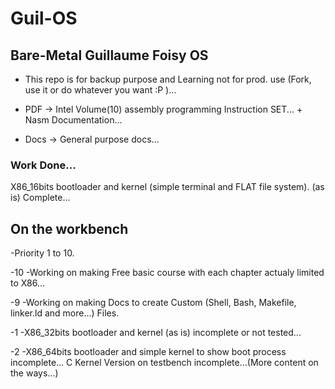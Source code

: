 # Guil-OS
## Bare-Metal Guillaume Foisy OS
 
- This repo is for backup purpose and Learning not for prod. use  (Fork, use it or do whatever you want :P )...

- PDF -> Intel Volume(10) assembly programming  Instruction SET...   +   Nasm Documentation...

- Docs -> General purpose docs...
  
 ### Work Done...
 
 X86_16bits bootloader and kernel (simple terminal and FLAT file system).  (as is) Complete...


## On the workbench

 -Priority 1 to 10.
 
 -10 -Working on making Free basic course with each chapter actualy limited to X86...
 
 -9 -Working on making Docs to create Custom (Shell, Bash, Makefile, linker.ld and more...) Files.

 -1 -X86_32bits  bootloader and kernel (as is) incomplete or not tested...

 -2 -X86_64bits bootloader and simple kernel to show boot process incomplete...  C Kernel Version on testbench incomplete...(More content on the ways...)
